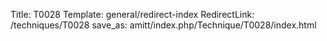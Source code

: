 Title: T0028
Template: general/redirect-index
RedirectLink: /techniques/T0028
save_as: amitt/index.php/Technique/T0028/index.html